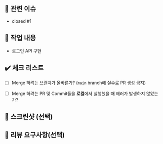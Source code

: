 <!-- PR 제목은 "[태그/#이슈번호] 작업 내용 요약" 으로 작성해주세요 -->
<!-- ex) ✨ [FEAT/#1] 로그인 페이지 UI 구현 -->

## 🚀 관련 이슈
<!-- 관련있는 이슈 번호(#000)을 적어주세요.
  해당 pull request merge와 함께 이슈를 닫으려면 closed #Issue_number를 적어주세요 -->
- closed #1


## 📝 작업 내용
<!-- 이번 PR에서 작업한 내용을 간략히 설명해주세요(이미지 첨부 가능) -->
- 로그인 API 구현


## ✔️ 체크 리스트
- [ ] Merge 하려는 브랜치가 올바른가? (`main` branch에 실수로 PR 생성 금지)
- [ ] Merge 하려는 PR 및 Commit들을 **로컬**에서 실행했을 때 에러가 발생하지 않았는가?

      
## 📸 스크린샷 (선택)
<!-- 스크린샷이 필요한 과제면 스크린샷을 첨부해주세요 -->


## 💬 리뷰 요구사항(선택)
<!--리뷰어가 특별히 봐주었으면 하는 부분이 있다면 작성해주세요-->
<!--ex) 메서드 XXX의 이름을 더 잘 짓고 싶은데 혹시 좋은 명칭이 있을까요?-->
